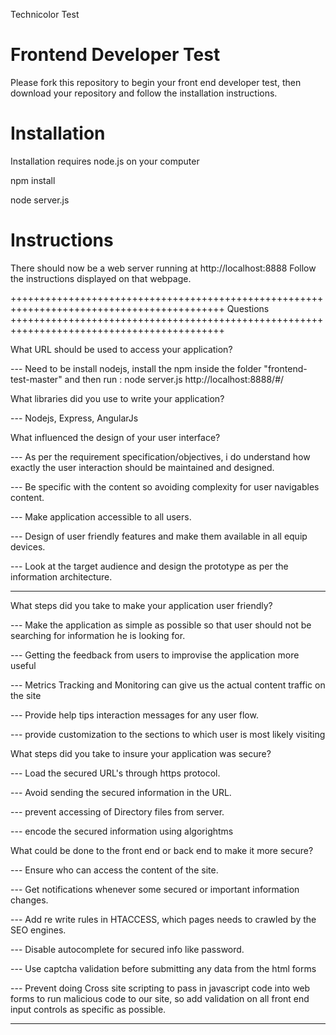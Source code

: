 Technicolor Test

# Frontend Developer Test

Please fork this repository to begin your front end developer test, then download your repository and follow the installation instructions.

# Installation
Installation requires node.js on your computer

npm install

node server.js

# Instructions
There should now be a web server running at http://localhost:8888
Follow the instructions displayed on that webpage.

+++++++++++++++++++++++++++++++++++++++++++++++++++++++++++++++++++++++++++++++++++++++++++
	Questions
+++++++++++++++++++++++++++++++++++++++++++++++++++++++++++++++++++++++++++++++++++++++++++

What URL should be used to access your application?

  --- Need to be install nodejs, install the npm inside the folder "frontend-test-master" and then 
        run : node server.js
         http://localhost:8888/#/

What libraries did you use to write your application?

  ---  Nodejs, Express, AngularJs

What influenced the design of your user interface?

  --- As per the requirement specification/objectives, i do understand how exactly the user interaction should be maintained and  designed.
 
  --- Be specific with the content so avoiding complexity for user navigables content.
  
  --- Make application accessible to all users.
 
  --- Design of user friendly features and make them available in all equip devices.
  
  --- Look at the target audience and design the prototype as per the information architecture.
  
  ---- 
What steps did you take to make your application user friendly?

   --- Make the application as simple as possible so that user should not be searching for information he is looking for.
   
   --- Getting the feedback from users to improvise the application more useful
   
   --- Metrics Tracking and  Monitoring can give us the actual content traffic on the site 
   
   ---  Provide help tips interaction messages for any user flow.
   
   --- provide customization to the sections  to which user is most likely visiting
   

What steps did you take to insure your application was secure?

   --- Load the secured URL's through https protocol.

   --- Avoid sending the secured information in the URL.

   --- prevent accessing of  Directory  files from server.

   --- encode the secured information using algorightms

What could be done to the front end or back end to make it more secure?

  --- Ensure who can access the content of the site.
  
  --- Get notifications whenever some secured or important information changes.
  
  --- Add re write rules in HTACCESS, which pages needs to crawled by the SEO engines.
  
  --- Disable autocomplete for secured info like password.
  
  --- Use captcha validation before submitting any data from the html forms
  
  --- Prevent doing Cross site scripting to pass in javascript code into web forms to run malicious code to our site, so add validation on all front end input controls as specific as possible.
  
  ---
